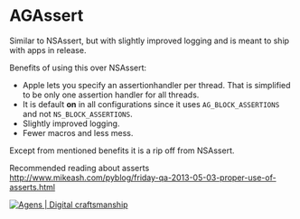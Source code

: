 AGAssert
========

Similar to NSAssert, but with slightly improved logging and is meant to ship with apps in release.

Benefits of using this over NSAssert:

- Apple lets you specify an assertionhandler per thread. That is simplified to be only one assertion handler for all threads.
- It is default **on** in all configurations since it uses `AG_BLOCK_ASSERTIONS` and not `NS_BLOCK_ASSERTIONS`.
- Slightly improved logging.
- Fewer macros and less mess.

Except from mentioned benefits it is a rip off from NSAssert.

Recommended reading about asserts http://www.mikeash.com/pyblog/friday-qa-2013-05-03-proper-use-of-asserts.html

[![Agens | Digital craftsmanship](http://static.agens.no/images/agens_logo_w_slogan_avenir_small.png)](http://agens.no/)

